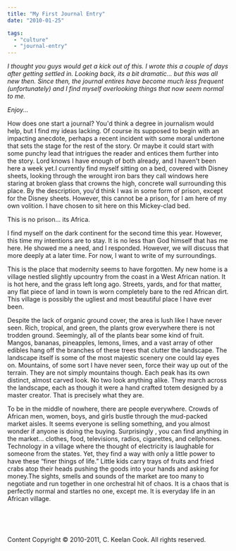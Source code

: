 ```yaml
---
title: "My First Journal Entry"
date: "2010-01-25"

tags: 
  - "culture"
  - "journal-entry"
---
```


_I thought you guys would get a kick out of this. I wrote this a couple of days after getting settled in. Looking back, its a bit dramatic... but this was all new then. Since then, the journal entires have become much less frequent (unfortunately) and I find myself overlooking things that now seem normal to me._

_Enjoy..._

How does one start a journal? You'd think a degree in journalism would help, but I find my ideas lacking. Of course its supposed to begin with an impacting anecdote, perhaps a recent incident with some moral undertone that sets the stage for the rest of the story. Or maybe it could start with some punchy lead that intrigues the reader and entices them further into the story. Lord knows I have enough of both already, and I haven't been here a week yet.I currently find myself sitting on a bed, covered with Disney sheets, looking through the wrought iron bars they call windows here staring at broken glass that crowns the high, concrete wall surrounding this place. By the description, you'd think I was in some form of prison, except for the Disney sheets. However, this cannot be a prison, for I am here of my own volition. I have chosen to sit here on this Mickey-clad bed.

This is no prison... its Africa.

I find myself on the dark continent for the second time this year. However, this time my intentions are to stay. It is no less than God himself that has me here. He showed me a need, and I responded. However, we will discuss that more deeply at a later time. For now, I want to write of my surroundings.

This is the place that modernity seems to have forgotten. My new home is a village nestled slightly upcountry from the coast in a West African nation. It is hot here, and the grass left long ago. Streets, yards, and for that matter, any flat piece of land in town is worn completely bare to the red African dirt. This village is possibly the ugliest and most beautiful place I have ever been.

Despite the lack of organic ground cover, the area is lush like I have never seen. Rich, tropical, and green, the plants grow everywhere there is not trodden ground. Seemingly, all of the plants bear some kind of fruit. Mangos, bananas, pineapples, lemons, limes, and a vast array of other edibles hang off the branches of these trees that clutter the landscape. The landscape itself is some of the most majestic scenery one could lay eyes on. Mountains, of some sort I have never seen, force their way up out of the terrain. They are not simply mountains though. Each peak has its own distinct, almost carved look. No two look anything alike. They march across the landscape, each as though it were a hand crafted totem designed by a master creator. That is precisely what they are.

To be in the middle of nowhere, there are people everywhere. Crowds of African men, women, boys, and girls bustle through the mud-packed market aisles. It seems everyone is selling something, and you almost wonder if anyone is doing the buying. Surprisingly , you can find anything in the market... clothes, food, televisions, radios, cigarettes, and cellphones. Technology in a village where the thought of electricity is laughable for someone from the states. Yet, they find a way with only a little power to have these “finer things of life.” Little kids carry trays of fruits and fried crabs atop their heads pushing the goods into your hands and asking for money.The sights, smells and sounds of the market are too many to negotiate and run together in one orchestral hit of chaos. It is a chaos that is perfectly normal and startles no one, except me. It is everyday life in an African village.

 

 

Content Copyright © 2010-2011, C. Keelan Cook. All rights reserved.
